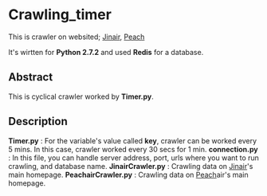 # Crawling_timer

This is crawler on websited; [Jinair](http://www.jinair.com/), [Peach](http://www.flypeach.com/pc/kr)

It's wirtten for **Python 2.7.2** and used **Redis** for a database.

Abstract
---
This is cyclical crawler worked by **Timer.py**.

Description
---
**Timer.py** : For the variable's value called **key**, crawler can be worked every 5 mins. In this case, crawler worked every 30 secs for 1 min.
**connection.py** : In this file, you can handle server address, port, urls where you want to run crawling, and database name.
**JinairCrawler.py** : Crawling data on [Jinair](http://www.jinair.com/)'s main homepage.
**PeachairCrawler.py** : Crawling data on [Peach](http://www.flypeach.com/pc/kr)air's main homepage.
